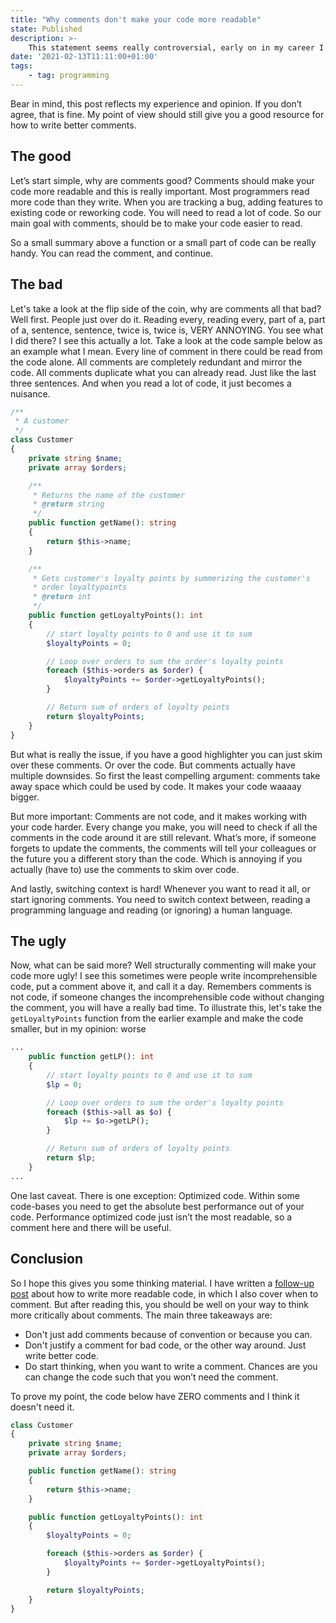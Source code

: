 ```yaml
---
title: "Why comments don't make your code more readable"
state: Published
description: >-
    This statement seems really controversial, early on in my career I got told that every function should have a comment and commenting makes your code more readable. Now I am going to tell you why it really isn’t.
date: '2021-02-13T11:11:00+01:00'
tags:
    - tag: programming
---
```


Bear in mind, this post reflects my experience and opinion. If you don’t agree, that is fine. My point of view should still give you a good resource for how to write better comments.

## The good

Let’s start simple, why are comments good? Comments should make your code more readable and this is really important. Most programmers read more code than they write. When you are tracking a bug, adding features to existing code or reworking code. You will need to read a lot of code. So our main goal with comments, should be to make your code easier to read.

So a small summary above a function or a small part of code can be really handy. You can read the comment, and continue.

## The bad

Let's take a look at the flip side of the coin, why are comments all that bad? Well first. People just over do it. Reading every, reading every, part of a, part of a, sentence, sentence, twice is, twice is, VERY ANNOYING. You see what I did there? I see this actually a lot. Take a look at the code sample below as an example what I mean. Every line of comment in there could be read from the code alone. All comments are completely redundant and mirror the code. All comments duplicate what you can already read. Just like the last three sentences. And when you read a lot of code, it just becomes a nuisance.

```php
/**
 * A customer
 */
class Customer
{
    private string $name;
    private array $orders;

    /**
     * Returns the name of the customer
     * @return string
     */
    public function getName(): string
    {
        return $this->name;
    }

    /**
     * Gets customer's loyalty points by summerizing the customer's
     * order loyaltypoints
     * @return int
     */
    public function getLoyaltyPoints(): int
    {
        // start loyalty points to 0 and use it to sum
        $loyaltyPoints = 0;

        // Loop over orders to sum the order's loyalty points
        foreach ($this->orders as $order) {
            $loyaltyPoints += $order->getLoyaltyPoints();
        }

        // Return sum of orders of loyalty points
        return $loyaltyPoints;
    }
}
```

But what is really the issue, if you have a good highlighter you can just skim over these comments. Or over the code. But comments actually have multiple downsides. So first the least compelling argument: comments take away space which could be used by code. It makes your code waaaay bigger.

But more important: Comments are not code, and it makes working with your code harder. Every change you make, you will need to check if all the comments in the code around it are still relevant. What’s more, if someone forgets to update the comments, the comments will tell your colleagues or the future you a different story than the code. Which is annoying if you actually (have to) use the comments to skim over code.

And lastly, switching context is hard! Whenever you want to read it all, or start ignoring comments. You need to switch context between, reading a programming language and reading (or ignoring) a human language.

## The ugly

Now, what can be said more? Well structurally commenting will make your code more ugly! I see this sometimes were people write incomprehensible code, put a comment above it, and call it a day. Remembers comments is not code, if someone changes the incomprehensible code without changing the comment, you will have a really bad time. To illustrate this, let's take the `getLoyaltyPoints` function from the earlier example and make the code smaller, but in my opinion: worse

```php
...
    public function getLP(): int
    {
        // start loyalty points to 0 and use it to sum
        $lp = 0;

        // Loop over orders to sum the order's loyalty points
        foreach ($this->all as $o) {
            $lp += $o->getLP();
        }

        // Return sum of orders of loyalty points
        return $lp;
    }
...
```

One last caveat. There is one exception: Optimized code. Within some code-bases you need to get the absolute best performance out of your code. Performance optimized code just isn’t the most readable, so a comment here and there will be useful.

## Conclusion

So I hope this gives you some thinking material. I have written a [follow-up post](/blog/2021-02-19-readable-code) about how to write more readable code, in which I also cover when to comment. But after reading this, you should be well on your way to think more critically about comments. The main three takeaways are:

-   Don't just add comments because of convention or because you can.
-   Don't justify a comment for bad code, or the other way around. Just write better code.
-   Do start thinking, when you want to write a comment. Chances are you can change the code such that you won’t need the comment.

To prove my point, the code below have ZERO comments and I think it doesn't need it.

```php
class Customer
{
    private string $name;
    private array $orders;

    public function getName(): string
    {
        return $this->name;
    }

    public function getLoyaltyPoints(): int
    {
        $loyaltyPoints = 0;

        foreach ($this->orders as $order) {
            $loyaltyPoints += $order->getLoyaltyPoints();
        }

        return $loyaltyPoints;
    }
}
```
